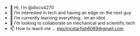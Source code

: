 - 👋 Hi, I’m @disco4270
- 👀 I’m interested in tech and having an edge on the next guy 
- 🌱 I’m currently learning everything.. im an idiot 
- 💞️ I’m looking to collaborate on mechanical and scientific tech
- 📫 How to reach me ... electricstarfish6069@gmail.com

<!---
disco4270/disco4270 is a ✨ special ✨ repository because its `README.md` (this file) appears on your GitHub profile.
You can click the Preview link to take a look at your changes.
--->
